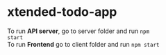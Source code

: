 # xtended-todo-app
To run <b>API server</b>, go to server folder and run <code>npm start</code><br/>
To run <b>Frontend</b> go to client folder and run <code>npm start</code>

